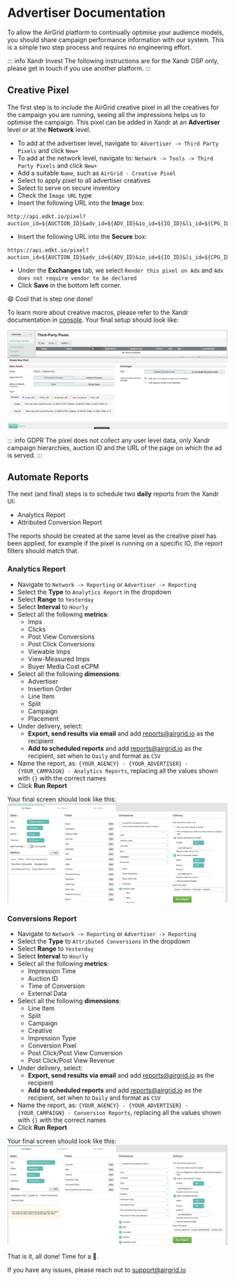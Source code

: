 # Advertiser Documentation

To allow the AirGrid platform to continually optimise your audience models, you should share campaign performance information with our system. This is a simple two step process and requires no engineering effort. 

::: info Xandr Invest
The following instructions are for the Xandr DSP only, please get in touch if you use another platform.
:::

## Creative Pixel

The first step is to include the AirGrid creative pixel in all the creatives for the campaign you are running, seeing all the impressions helps us to optimise the campaign. This pixel can be added in Xandr at an **Advertiser** level or at the **Network** level.

- To add at the advertiser level, navigate to: `Advertiser -> Third Party Pixels` and click `New+`
- To add at the network level, navigate to: `Network -> Tools -> Third Party Pixels` and click `New+`
- Add a suitable `Name`, such as `AirGrid - Creative Pixel`
- Select to apply pixel to all advertiser creatives
- Select to serve on secure inventory
- Check the `Image URL` type
- Insert the following URL into the **Image** box:

```
http://api.edkt.io/pixel?auction_id=${AUCTION_ID}&adv_id=${ADV_ID}&io_id=${IO_ID}&li_id=${CPG_ID}&cp_id=${CP_ID}&url=${REFERER_URL_ENC}&tag_id=${TAG_ID}
```

- Insert the following URL into the **Secure** box:

```
https://api.edkt.io/pixel?auction_id=${AUCTION_ID}&adv_id=${ADV_ID}&io_id=${IO_ID}&li_id=${CPG_ID}&cp_id=${CP_ID}&url=${REFERER_URL_ENC}&tag_id=${TAG_ID}
```

- Under the **Exchanges** tab, we select `Render this pixel on Adx` and `Adx does not require vendor to be declared`
- Click **Save** in the bottom left corner.

😄 Cool that is step one done!

To learn more about creative macros, please refer to the Xandr documentation in [console](https://console.appnexus.com/docs/creative-macros). Your final setup should look like:

![3p-pixels-xandr](../images/3p-pixels-screen.png '3p-pixels-xandr')

::: info GDPR
The pixel does not collect any user level data, only Xandr campaign hierarchies, auction ID and the URL of the page on which the ad is served.
:::

## Automate Reports

The next (and final) steps is to schedule two **daily** reports from the Xandr UI:
- Analytics Report
- Attributed Conversion Report

The reports should be created at the same level as the creative pixel has been applied, for example if the pixel is running on a specific IO, the report filters should match that.

### Analytics Report

- Navigate to `Network -> Reporting` or `Advertiser -> Reporting`
- Select the **Type** to `Analytics Report` in the dropdown
- Select **Range** to `Yesterday`
- Select **Interval** to `Hourly`
- Select all the following **metrics**:
  - Imps
  - Clicks
  - Post View Conversions
  - Post Click Conversions
  - Viewable Imps
  - View-Measured Imps
  - Buyer Media Cost eCPM
- Select all the following **dimensions**:
  - Advertiser
  - Insertion Order
  - Line Item
  - Split
  - Campaign
  - Placement
- Under delivery, select:
  - **Export, send results via email** and add [reports@airgrid.io](mailto:reports@airgrid.io) as the recipient
  - **Add to scheduled reports** and add [reports@airgrid.io](mailto:reports@airgrid.io) as the recipient, set when to `Daily` and format as `CSV`
- Name the report, as: `{YOUR_AGENCY} - {YOUR_ADVERTISER} - {YOUR_CAMPAIGN} - Analytics Reports`, replacing all the values shown with `{}` with the correct names
- Click **Run Report**

Your final screen should look like this:
![Analytics Report](../images/analytics-report-screen.png 'Analytics Report')

### Conversions Report

- Navigate to `Network -> Reporting` or `Advertiser -> Reporting`
- Select the **Type** to `Attributed Conversions` in the dropdown
- Select **Range** to `Yesterday`
- Select **Interval** to `Hourly`
- Select all the following **metrics**:
  - Impression Time
  - Auction ID
  - Time of Conversion
  - External Data
- Select all the following **dimensions**:
  - Line Item
  - Split
  - Campaign
  - Creative
  - Impression Type
  - Conversion Pixel
  - Post Click/Post View Conversion
  - Post Click/Post View Revenue
- Under delivery, select:
  - **Export, send results via email** and add [reports@airgrid.io](mailto:reports@airgrid.io) as the recipient
  - **Add to scheduled reports** and add [reports@airgrid.io](mailto:reports@airgrid.io) as the recipient, set when to `Daily` and format as `CSV`
- Name the report, as: `{YOUR_AGENCY} - {YOUR_ADVERTISER} - {YOUR_CAMPAIGN} - Conversion Reports`, replacing all the values shown with `{}` with the correct names
- Click **Run Report**

Your final screen should look like this:
![Conversions Report](../images/conversions-report-screen.png 'Conversions Report')

That is it, all done! Time for a 🍺.

If you have any issues, please reach out to [support@airgrid.io](mailto:support@airgrid.io)
